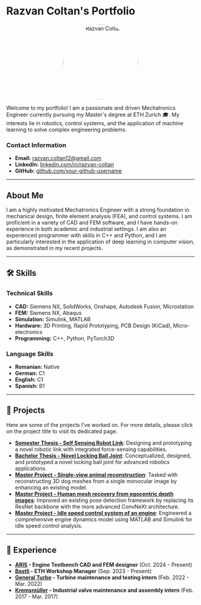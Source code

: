 # Razvan Coltan's Portfolio

<p align="center">
  <img src="https://raw.githubusercontent.com/your-username/your-repo-name/main/images/Profile_Picture.jpeg" alt="Razvan Coltan" width="200" style="border-radius:50%;"/>
</p>

Welcome to my portfolio! I am a passionate and driven Mechatronics Engineer currently pursuing my Master's degree at ETH Zurich 🎓. My interests lie in robotics, control systems, and the application of machine learning to solve complex engineering problems.

### Contact Information
* **Email:** [razvan.coltan12@gmail.com](mailto:razvan.coltan12@gmail.com)
* **LinkedIn:** [linkedin.com/in/razvan-coltan](https://linkedin.com/in/razvan-coltan)
* **GitHub:** [github.com/your-github-username](https://github.com/your-github-username)

---

## About Me

I am a highly motivated Mechatronics Engineer with a strong foundation in mechanical design, finite element analysis (FEA), and control systems. I am proficient in a variety of CAD and FEM software, and I have hands-on experience in both academic and industrial settings. I am also an experienced programmer with skills in C++ and Python, and I am particularly interested in the application of deep learning in computer vision, as demonstrated in my recent projects.

---

## 🛠️ Skills

### Technical Skills

* **CAD:** Siemens NX, SolidWorks, Onshape, Autodesk Fusion, Microstation
* **FEM:** Siemens NX, Abaqus
* **Simulation:** Simulink, MATLAB
* **Hardware:** 3D Printing, Rapid Prototyping, PCB Design (KiCad), Micro-electronics
* **Programming:** C++, Python, PyTorch3D

### Language Skills

* **Romanian:** Native
* **German:** C1
* **English:** C1
* **Spanish:** B1

---

## 🚀 Projects

Here are some of the projects I've worked on. For more details, please click on the project title to visit its dedicated page.

* **[Semester Thesis - Self Sensing Robot Link](./projects/self-sensing-robot-link.md)**: Designing and prototyping a novel robotic link with integrated force-sensing capabilities.
* **[Bachelor Thesis - Novel Locking Ball Joint](./projects/novel-locking-ball-joint.md)**: Conceptualized, designed, and prototyped a novel locking ball joint for advanced robotics applications.
* **[Master Project - Single-view animal reconstruction](./projects/single-view-animal-reconstruction.md)**: Tasked with reconstructing 3D dog meshes from a single monocular image by enhancing an existing model.
* **[Master Project - Human mesh recovery from egocentric depth images](./projects/human-mesh-recovery.md)**: Improved an existing pose detection framework by replacing its ResNet backbone with the more advanced ConvNeXt architecture.
* **[Master Project - Idle speed control system of an engine](./projects/idle-speed-control-system.md)**: Engineered a comprehensive engine dynamics model using MATLAB and Simulink for idle speed control analysis.

---

## 💼 Experience

* **[ARIS](https://aris-space.ch/) - Engine Testbench CAD and FEM designer** (Oct. 2024 - Present)
* **[Bastli](https://bastli.ethz.ch/) - ETH Workshop Manager** (Sep. 2023 - Present)
* **[General Turbo](https://generalturbo.eu/) - Turbine maintenance and testing intern** (Feb. 2022 - Mar. 2022)
* **[Kremsmüller](https://www.kremsmueller.com/) - Industrial valve maintenance and assembly intern** (Feb. 2017 - Mar. 2017)
